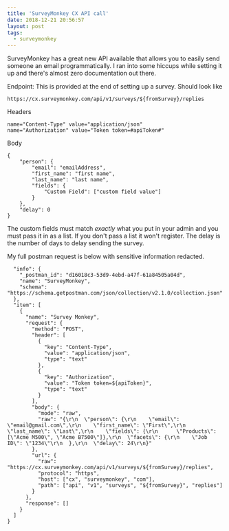 ```yaml
---
title: 'SurveyMonkey CX API call'
date: 2018-12-21 20:56:57
layout: post
tags:
  - surveymonkey
---
```


SurveyMonkey has a great new API available that allows you to easily send someone an email programmatically. I ran into some hiccups while setting it up and there's almost zero documentation out there.

Endpoint: This is provided at the end of setting up a survey. Should look like

    https://cx.surveymonkey.com/api/v1/surveys/${fromSurvey}/replies

Headers

    name="Content-Type" value="application/json"
    name="Authorization" value="Token token=#apiToken#"

Body

    {
        "person": {
            "email": "emailAddress",
            "first_name": "first name",
            "last_name": "last name",
            "fields": {
                "Custom Field": ["custom field value"]
            }
        },
        "delay": 0
    }

The custom fields must match _exactly_ what you put in your admin and you must pass it in as a list. If you don't pass a list it won't register. The delay is the number of days to delay sending the survey.

My full postman request is below with sensitive information redacted.

```{
  "info": {
    "_postman_id": "d16018c3-53d9-4ebd-a47f-61a84505a04d",
    "name": "SurveyMonkey",
    "schema": "https://schema.getpostman.com/json/collection/v2.1.0/collection.json"
  },
  "item": [
    {
      "name": "Survey Monkey",
      "request": {
        "method": "POST",
        "header": [
          {
            "key": "Content-Type",
            "value": "application/json",
            "type": "text"
          },
          {
            "key": "Authorization",
            "value": "Token token=${apiToken}",
            "type": "text"
          }
        ],
        "body": {
          "mode": "raw",
          "raw": "{\r\n  \"person\": {\r\n    \"email\": \"email@gmail.com\",\r\n    \"first_name\": \"First\",\r\n    \"last_name\": \"Last\",\r\n    \"fields\": {\r\n      \"Products\": [\"Acme M500\", \"Acme B7500\"]},\r\n  \"facets\": {\r\n    \"Job ID\": \"1234\"\r\n  },\r\n  \"delay\": 24\r\n}"
        },
        "url": {
          "raw": "https://cx.surveymonkey.com/api/v1/surveys/${fromSurvey}/replies",
          "protocol": "https",
          "host": ["cx", "surveymonkey", "com"],
          "path": ["api", "v1", "surveys", "${fromSurvey}", "replies"]
        }
      },
      "response": []
    }
  ]
}
```
